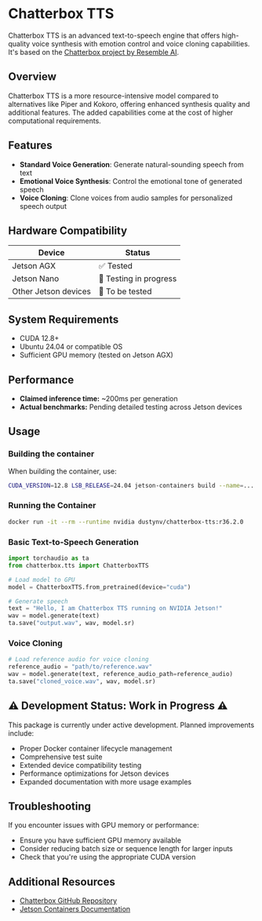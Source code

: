 # Chatterbox TTS

Chatterbox TTS is an advanced text-to-speech engine that offers high-quality voice synthesis with emotion control and voice cloning capabilities. It's based on the [Chatterbox project by Resemble AI](https://github.com/resemble-ai/chatterbox).

## Overview

Chatterbox TTS is a more resource-intensive model compared to alternatives like Piper and Kokoro, offering enhanced synthesis quality and additional features. The added capabilities come at the cost of higher computational requirements.

## Features

- **Standard Voice Generation**: Generate natural-sounding speech from text
- **Emotional Voice Synthesis**: Control the emotional tone of generated speech
- **Voice Cloning**: Clone voices from audio samples for personalized speech output

## Hardware Compatibility

| Device | Status |
|--------|--------|
| Jetson AGX | ✅ Tested |
| Jetson Nano | 🔄 Testing in progress |
| Other Jetson devices | 📝 To be tested |

## System Requirements

- CUDA 12.8+
- Ubuntu 24.04 or compatible OS
- Sufficient GPU memory (tested on Jetson AGX)

## Performance

- **Claimed inference time:** ~200ms per generation
- **Actual benchmarks:** Pending detailed testing across Jetson devices

## Usage

### Building the container

When building the container, use:
```bash
CUDA_VERSION=12.8 LSB_RELEASE=24.04 jetson-containers build --name=... chatterbox-tts 
```


### Running the Container

```bash
docker run -it --rm --runtime nvidia dustynv/chatterbox-tts:r36.2.0
```

### Basic Text-to-Speech Generation

```python
import torchaudio as ta
from chatterbox.tts import ChatterboxTTS

# Load model to GPU
model = ChatterboxTTS.from_pretrained(device="cuda")

# Generate speech
text = "Hello, I am Chatterbox TTS running on NVIDIA Jetson!"
wav = model.generate(text)
ta.save("output.wav", wav, model.sr)
```

### Voice Cloning

```python
# Load reference audio for voice cloning
reference_audio = "path/to/reference.wav"
wav = model.generate(text, reference_audio_path=reference_audio)
ta.save("cloned_voice.wav", wav, model.sr)
```

## ⚠️ Development Status: Work in Progress ⚠️

This package is currently under active development. Planned improvements include:

- Proper Docker container lifecycle management
- Comprehensive test suite
- Extended device compatibility testing
- Performance optimizations for Jetson devices
- Expanded documentation with more usage examples

## Troubleshooting

If you encounter issues with GPU memory or performance:
- Ensure you have sufficient GPU memory available
- Consider reducing batch size or sequence length for larger inputs
- Check that you're using the appropriate CUDA version

## Additional Resources

- [Chatterbox GitHub Repository](https://github.com/resemble-ai/chatterbox)
- [Jetson Containers Documentation](https://github.com/dusty-nv/jetson-containers)

